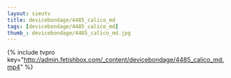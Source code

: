 ```yaml
--- 
layout: sieutv
title: devicebondage/4485_calico_md
tags: [devicebondage/4485_calico_md]
thumb_: devicebondage/4485_calico_md.jpg
---
```

{% include tvpro key="http://admin.fetishbox.com/_content/devicebondage/4485_calico_md.mp4" %} 
